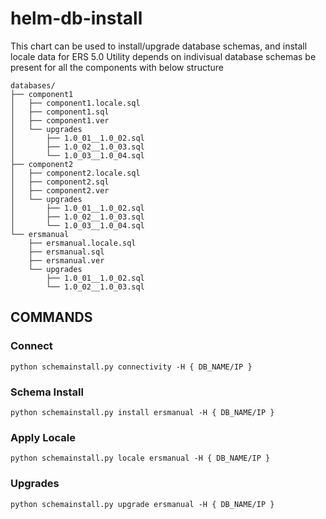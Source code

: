 # helm-db-install

This chart can be used to install/upgrade database schemas, and install locale
data for ERS 5.0
Utility depends on indivisual database schemas be present for all the components
with below structure

```$ tree databases/
databases/
├── component1
│   ├── component1.locale.sql
│   ├── component1.sql
│   ├── component1.ver
│   └── upgrades
│       ├── 1.0_01__1.0_02.sql
│       ├── 1.0_02__1.0_03.sql
│       └── 1.0_03__1.0_04.sql
├── component2
│   ├── component2.locale.sql
│   ├── component2.sql
│   ├── component2.ver
│   └── upgrades
│       ├── 1.0_01__1.0_02.sql
│       ├── 1.0_02__1.0_03.sql
│       └── 1.0_03__1.0_04.sql
└── ersmanual
    ├── ersmanual.locale.sql
    ├── ersmanual.sql
    ├── ersmanual.ver
    └── upgrades
        ├── 1.0_01__1.0_02.sql
        └── 1.0_02__1.0_03.sql
```

## COMMANDS
### Connect
```
python schemainstall.py connectivity -H { DB_NAME/IP }
```


### Schema Install
```
python schemainstall.py install ersmanual -H { DB_NAME/IP }
```


### Apply Locale
```
python schemainstall.py locale ersmanual -H { DB_NAME/IP }
```


### Upgrades
```
python schemainstall.py upgrade ersmanual -H { DB_NAME/IP }
```
